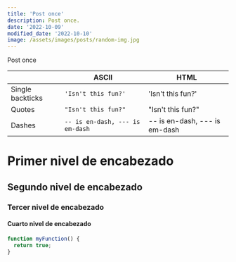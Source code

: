 ```yaml
---
title: 'Post once'
description: Post once.
date: '2022-10-09'
modified_date: '2022-10-10'
image: /assets/images/posts/random-img.jpg
---
```


Post once

|                |ASCII                          |HTML                         |
|----------------|-------------------------------|-----------------------------|
|Single backticks|`'Isn't this fun?'`            |'Isn't this fun?'            |
|Quotes          |`"Isn't this fun?"`            |"Isn't this fun?"            |
|Dashes          |`-- is en-dash, --- is em-dash`|-- is en-dash, --- is em-dash|

# Primer nivel de encabezado
## Segundo nivel de encabezado
### Tercer nivel de encabezado
#### Cuarto nivel de encabezado

```js
function myFunction() {
  return true;
}
```
